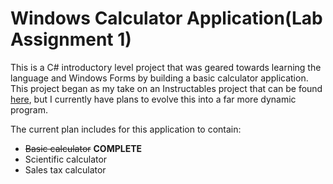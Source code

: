 # Windows Calculator Application(Lab Assignment 1)
This is a C# introductory level project that was geared towards learning the language and Windows Forms by building a basic calculator application. This project began as my take on an Instructables project that can be found <a href="http://www.instructables.com/id/Creating-a-Calculator-Visual-Studio-C/">here</a>, but I currently have plans to evolve this into a far more dynamic program.

The current plan includes for this application to contain:
  - <strike>Basic calculator</strike> <b>COMPLETE</b>
  - Scientific calculator
  - Sales tax calculator

